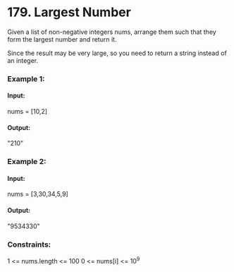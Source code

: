 # 179. Largest Number
Given a list of non-negative integers nums, arrange them such that they form the largest number and return it.

Since the result may be very large, so you need to return a string instead of an integer.

### Example 1:
#### Input:
nums = [10,2]
#### Output: 
"210"

### Example 2:
#### Input: 
nums = [3,30,34,5,9]
#### Output: 
"9534330"
 
### Constraints:
1 <= nums.length <= 100
0 <= nums[i] <= $`10^9`$

